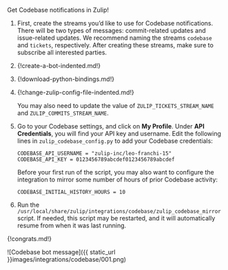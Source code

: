 Get Codebase notifications in Zulip!

1. First, create the streams you’d like to use for Codebase notifications. There
   will be two types of messages: commit-related updates and issue-related
   updates. We recommend naming the streams `codebase` and `tickets`, respectively.
   After creating these streams, make sure to subscribe all interested parties.

1. {!create-a-bot-indented.md!}

1. {!download-python-bindings.md!}

1. {!change-zulip-config-file-indented.md!}

    You may also need to update the value of `ZULIP_TICKETS_STREAM_NAME` and
    `ZULIP_COMMITS_STREAM_NAME`.

1.  Go to your Codebase settings, and click on **My Profile**. Under
    **API Credentials**, you will find your API key and username.
    Edit the following lines in `zulip_codebase_config.py` to add your Codebase
    credentials:

    ```
    CODEBASE_API_USERNAME = "zulip-inc/leo-franchi-15"
    CODEBASE_API_KEY = 0123456789abcdef0123456789abcdef
    ```

    Before your first run of the script, you may also want to configure the
    integration to mirror some number of hours of prior Codebase activity:

    ```
    CODEBASE_INITIAL_HISTORY_HOURS = 10
    ```

1. Run the `/usr/local/share/zulip/integrations/codebase/zulip_codebase_mirror`
   script. If needed, this script may be restarted, and it will automatically
   resume from when it was last running.

{!congrats.md!}

![Codebase bot message]({{ static_url }}images/integrations/codebase/001.png)
